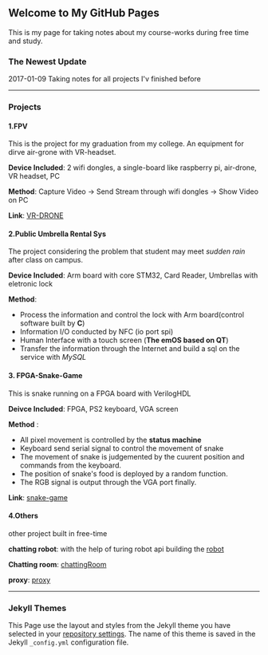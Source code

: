 ## Welcome to My GitHub Pages

This is my page for taking notes about my course-works during free time and study.


### The Newest Update

2017-01-09 Taking notes for all projects I'v finished before

***

### Projects

#### 1.FPV

This is the project for my graduation from my college. An equipment for dirve air-grone with VR-headset.

**Device Included**: 2 wifi dongles, a single-board like raspberry pi, air-drone, VR headset, PC

**Method**: Capture Video -> Send Stream through wifi dongles -> Show Video on PC

**Link**: [VR-DRONE](https://github.com/milkrong/VR-DRONE)


#### 2.Public Umbrella Rental Sys

The project considering the problem that student may meet *sudden rain* after class on campus.

**Device Included**: Arm board with core STM32, Card Reader, Umbrellas with eletronic lock

**Method**:

- Process the information and control the lock with Arm board(control software built by **C**)
- Information I/O conducted by NFC (io port spi)
- Human Interface with a touch screen (**The emOS based on QT**)
- Transfer the information through the Internet and build a sql on the service with *MySQL*

#### 3. FPGA-Snake-Game

This is snake running on a FPGA board with VerilogHDL

**Deivce Included**: FPGA, PS2 keyboard, VGA screen

**Method** :
- All pixel movement is controlled by the **status machine**
- Keyboard send serial signal to control the movement of snake
- The movement of  snake is judgemented by the cuurent position and commands from the keyboard.
- The position of snake's food is deployed by a random function.
-  The RGB signal is output through the VGA port finally.

**Link**: [snake-game](https://github.com/milkrong/FPGA-Snake-Game)        

#### 4.Others

other project built in free-time 

**chatting robot**: with the help of turing robot api building the [robot](https://github.com/milkrong/MyTuringRobot)

**Chatting room**: [chattingRoom](https://github.com/milkrong/Flask-chatting-room)

**proxy**: [proxy](https://github.com/milkrong/proxy-Server)

***

### Jekyll Themes

This Page use the layout and styles from the Jekyll theme you have selected in your [repository settings](https://github.com/milkrong/milkrong.github.io/settings). The name of this theme is saved in the Jekyll `_config.yml` configuration file.
